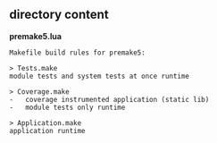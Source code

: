 ## directory content

**premake5.lua**
```
Makefile build rules for premake5:

> Tests.make
module tests and system tests at once runtime

> Coverage.make
-   coverage instrumented application (static lib)
-   module tests only runtime

> Application.make
application runtime
```

